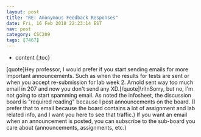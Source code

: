 ```yaml
---
layout: post
title: "RE: Anonymous Feedback Responses"
date: Fri, 16 Feb 2018 22:23:14 EST
nav: post
category: CSC209
tags: [7467]
---
```


* content
{:toc}

[quote]Hey professor, I would prefer if you start sending emails for more important announcements. Such as when the results for tests are sent or when you accept re-submission for lab week 2. Arnold sent way too much email in 207 and now you don't send any XD.[/quote]\n\nSorry, but no, I'm not going to start spamming email. As noted the infosheet, the discussion board is "required reading" because I post announcements on the board. (I prefer that to email because the board contains a lot of assignment and lab related info, and I want you here to see that traffic.) If you want an email when an announcement is posted, you can subscribe to the sub-board you care about (announcements, assignments, etc.)
<!-- more -->
<p></p>
